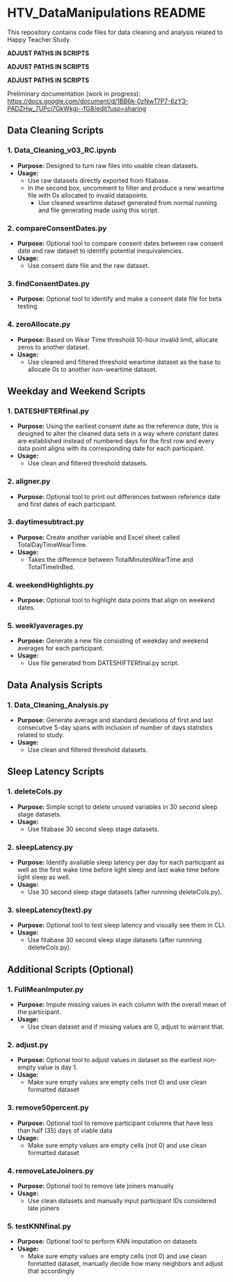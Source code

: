 # HTV_DataManipulations README

This repository contains code files for data cleaning and analysis related to Happy Teacher Study.

**ADJUST PATHS IN SCRIPTS**

**ADJUST PATHS IN SCRIPTS**

**ADJUST PATHS IN SCRIPTS**



Preliminary documentation (work in progress): https://docs.google.com/document/d/1BB6k-0zNwT7P7-6zY3-PADZHw_7UPci7GkWkgi--fG8/edit?usp=sharing

## Data Cleaning Scripts

### 1. Data_Cleaning_v03_RC.ipynb

- **Purpose:** Designed to turn raw files into usable clean datasets.
- **Usage:**
  - Use raw datasets directly exported from fitabase.
  - In the second box, uncomment to filter and produce a new weartime file with 0s allocated to invalid datapoints. 
    - Use cleaned weartime dataset generated from normal running and file generating made using this script.

### 2. compareConsentDates.py

- **Purpose:** Optional tool to compare consent dates between raw consent date and raw dataset to identify potential inequivalencies.
- **Usage:**
  - Use consent date file and the raw dataset.

### 3. findConsentDates.py

- **Purpose:** Optional tool to identify and make a consent date file for beta testing.

### 4. zeroAllocate.py

- **Purpose:** Based on Wear Time threshold 10-hour invalid limit, allocate zeros to another dataset.
- **Usage:**
  - Use cleaned and filtered threshold weartime dataset as the base to allocate 0s to another non-weartime dataset.

## Weekday and Weekend Scripts

### 1. DATESHIFTERfinal.py

- **Purpose:** Using the earliest consent date as the reference date, this is designed to alter the cleaned data sets in a way where constant dates are established instead of numbered days for the first row and every data point aligns with its corresponding date for each participant.
- **Usage:**
  - Use clean and filtered threshold datasets.

### 2. aligner.py

- **Purpose:** Optional tool to print out differences between reference date and first dates of each participant.

### 3. daytimesubtract.py

- **Purpose:** Create another variable and Excel sheet called TotalDayTimeWearTime.
- **Usage:**
  - Takes the difference between TotalMinutesWearTime and TotalTimeInBed.

### 4. weekendHighlights.py

- **Purpose:** Optional tool to highlight data points that align on weekend dates.

### 5. weeklyaverages.py

- **Purpose:** Generate a new file consisting of weekday and weekend averages for each participant.
- **Usage:**
  - Use file generated from DATESHIFTERfinal.py script.

## Data Analysis Scripts

### 1. Data_Cleaning_Analysis.py

- **Purpose:** Generate average and standard deviations of first and last consecutive 5-day spans with inclusion of number of days statistics related to study.
- **Usage:**
  - Use clean and filtered threshold datasets.

## Sleep Latency Scripts

### 1. deleteCols.py

- **Purpose:** Simple script to delete unused variables in 30 second sleep stage datasets.
- **Usage:**
  - Use fitabase 30 second sleep stage datasets.

### 2. sleepLatency.py

- **Purpose:** Identify available sleep latency per day for each participant as well as the first wake time before light sleep and last wake time before light sleep as well.
- **Usage:**
  - Use 30 second sleep stage datasets (after runnning deleteCols.py).
 
### 3. sleepLatency(text).py

- **Purpose:** Optional tool to test sleep latency and visually see them in CLI.
- **Usage:**
  - Use fitabase 30 second sleep stage datasets (after runnning deleteCols.py).

 
  
## Additional Scripts (Optional)

### 1. FullMeanImputer.py

- **Purpose:** Impute missing values in each column with the overall mean of the participant.
- **Usage:**
  - Use clean dataset and if missing values are 0, adjust to warrant that.
 
### 2. adjust.py
- **Purpose:** Optional tool to adjust values in dataset so the earliest non-empty value is day 1.
- **Usage:**
  - Make sure empty values are empty cells (not 0) and use clean formatted dataset

### 3. remove50percent.py
- **Purpose:** Optional tool to remove participant columns that have less than half (35) days of viable data
- **Usage:**
  - Make sure empty values are empty cells (not 0) and use clean formatted dataset

 ### 4. removeLateJoiners.py
- **Purpose:** Optional tool to remove late joiners manually
- **Usage:**
  - Use clean datasets and manually input participant IDs considered late joiners

### 5. testKNNfinal.py
- **Purpose:** Optional tool to perform KNN imputation on datasets
- **Usage:**
  - Make sure empty values are empty cells (not 0) and use clean formatted dataset, manually decide how many neighbors and adjust that accordingly
  
